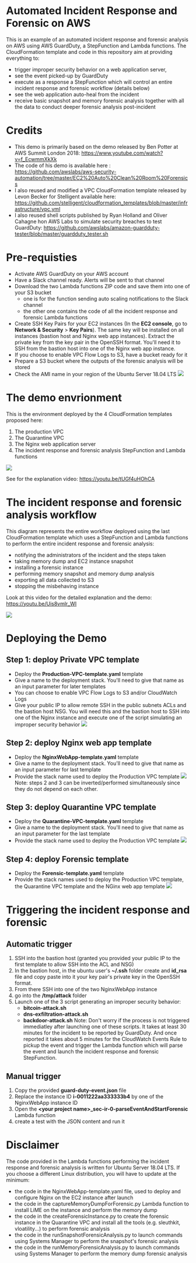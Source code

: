 # Automated Incident Response and Forensic on AWS
This is an example of an automated incident response and forensic analysis on AWS using AWS GuardDuty, a StepFunction and Lambda functions. The CloudFormation template and code in this repository aim at providing everything to:
* trigger improper security behavior on a web application server, 
* see the event picked-up by GuardDuty
* execute as a response a StepFunction which will control an entire incident response and forensic workflow (details below)
* see the web application auto-heal from the incident
* receive basic snapshot and memory forensic analysis together with all the data to conduct deeper forensic analysis post-incident

# Credits
* This demo is primarily based on the demo released by Ben Potter at AWS Summit London 2018: https://www.youtube.com/watch?v=f_EcwmmXkXk
* The code of his demo is available here : https://github.com/awslabs/aws-security-automation/tree/master/EC2%20Auto%20Clean%20Room%20Forensics
* I also reused and modified a VPC CloudFormation template released by Levon Becker for Stelligent available here: https://github.com/stelligent/cloudformation_templates/blob/master/infrastructure/vpc.yml
* I also reused shell scripts published by Ryan Holland and Oliver Cahagne hon AWS Labs to simulate security breaches to test GuardDuty: https://github.com/awslabs/amazon-guardduty-tester/blob/master/guardduty_tester.sh

# Pre-requisties
* Activate AWS GuardDuty on your AWS account
* Have a Slack channel ready. Alerts will be sent to that channel
* Download the two Lambda functions ZIP code and save them into one of your S3 bucket
  * one is for the function sending auto scaling notifications to the Slack channel
  * the other one contains the code of all the incident response and forensic Lambda functions
* Create SSH Key Pairs for your EC2 instances (In the __EC2 console__, go to __Network & Security__ > __Key Pairs__). The same key will be installed on all instances (bastion host and Nginx web app instances). Extract the private key from the key pair in the OpenSSH format. You'll need it to SSH from the bastion host into one of the Nginx web app instance.
* If you choose to enable VPC Flow Logs to S3, have a bucket ready for it
* Prepare a S3 bucket where the outputs of the forensic analysis will be stored
* Check the AMI name in your region of the Ubuntu Server 18.04 LTS 
![](images/ami-name.jpg)

# The demo envrionment
This is the environment deployed by the 4 CloudFormation templates proposed here:
1. The production VPC 
2. The Quarantine VPC
3. The Nginx web application server
4. The incident response and forensic analysis StepFunction and Lambda functions

![](images/architecture-diagram.jpg)

See for the explanation video: https://youtu.be/tUGf4uHOhCA

# The incident response and forensic analysis workflow 
This diagram represents the entire workflow deployed using the last CloudFormation template which uses a StepFunction and Lambda functions to perform the entire incident response and forensic analysis:
* notifying the administrators of the incident and the steps taken
* taking memory dump and EC2 instance snapshot
* installing a forensic instance
* performing memory snapshot and memory dump analysis
* exporting all data collected to S3
* stopping the misbehaving instance

Look at this video for the detailed explanation and the demo: https://youtu.be/Uis8vmlr_WI

![](images/incident-response-workflow.jpg)

# Deploying the Demo
## Step 1: deploy Private VPC template
* Deploy the __Production-VPC-template.yaml__ template
* Give a name to the deployment stack. You'll need to give that name as an input parameter for later templates
* You can choose to enable VPC Flow Logs to S3 and/or CloudWatch Logs
* Give your public IP to allow remote SSH in the public subnets ACLs and the bastion host NSG. You will need this and the bastion host to SSH into one of the Nginx instance and execute one of the script simulating an improper security behavior 
![](images/template1.jpg)
## Step 2: deploy Nginx web app template
* Deploy the __NginxWebApp-template.yaml__ template
* Give a name to the deployment stack. You'll need to give that name as an input parameter for last template
* Provide the stack name used to deploy the Production VPC template
![](images/template2.jpg)
Note: steps 2 and 3 can be inverted/performed simultaneously since they  do not depend on each other.
## Step 3: deploy Quarantine VPC template
* Deploy the __Quarantine-VPC-template.yaml__ template
* Give a name to the deployment stack. You'll need to give that name as an input parameter for the last template
* Provide the stack name used to deploy the Production VPC template
![](images/template3.jpg)
## Step 4: deploy Forensic template
* Deploy the __Forensic-template.yaml__ template
* Provide the stack names used to deploy the Production VPC template, the Quarantine VPC template and the NGinx web app template
![](images/template4.jpg)
# Triggering the incident response and forensic
## Automatic trigger
1. SSH into the bastion host (granted you provided your public IP to the first template to allow SSH into the ACL and NSG)
2. In the bastion host, in the ubuntu user's __~/.ssh__ folder create and __id_rsa__ file and copy paste into it your key pair's private key in the OpenSSH format.
3. From there SSH into one of the two NginxWebApp instance
4. go into the __/tmp/attack__ folder
5. Launch one of the 3 script generating an improper security behavior:
   * __bitcoin-attack.sh__
   * __dns-exfiltration-attack.sh__
   * __backdoor-attack.sh__
Note: Don't worry if the process is not triggered immediatley after launching one of these scripts. It takes at least 30 minutes for the incident to be reported by GuardDuty. And once reported it takes about 5 minutes for the CloudWatch Events Rule to pickup the event and trigger the Lambda function which will parse the event and launch the incident response and forensic StepFunction.
## Manual trigger
1. Copy the provided __guard-duty-event.json__ file
2. Replace the instance ID __i-0011222aa333333b4__ by one of the NginxWebApp instance ID
3. Open the __\<your project name\>\_sec-ir-0-parseEventAndStartForensic__ Lambda function
4. create a test with the JSON content and run it
# Disclaimer
The code provided in the Lambda functions performing the incident response and forensic analysis is written for Ubuntu Server 18.04 LTS. If you choose a different Linux distribution, you will have to update at the minimum:
* the code in the NginxWebApp-template.yaml file, used to deploy and configure Nginx on the EC2 instance after launch
* the code in the captureMemoryDumpForForensic.py Lambda function to install LiME on the instance and perform the memory dump
* the code in the createForensicInstance.py to create the forensic instance in the Quarantine VPC and install all the tools (e.g. sleuthkit, vloatility...) to perform forensic analysis
* the code in the runSnapshotForensicAnalysis.py to launch commands using Systems Manager to perform the snapshot's forensic analysis
* the code in the runMemoryForensicAnalysis.py to launch commands using Systems Manager to perform the memory dump forensic analysis
